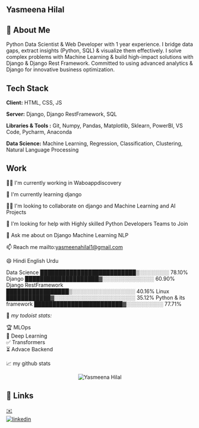 ## Yasmeena Hilal
## 🚀 About Me
Python Data Scientist & Web Developer with 1 year experience. I bridge data gaps, extract insights (Python, SQL) & visualize them effectively. I solve complex problems with Machine Learning & build high-impact solutions with Django & Django Rest Framework. Committed to using advanced analytics & Django for innovative business optimization.
## Tech Stack

**Client:** HTML, CSS, JS

**Server:** Django, Django RestFramework, SQL

**Libraries & Tools :** Git, Numpy, Pandas, Matplotlib, Sklearn, PowerBI, VS Code, Pycharm, Anaconda

**Data Science:** Machine Learning, Regression, Classification, Clustering, Natural Language Processing


## Work
👩‍💻 I'm currently working in Waboappdiscovery

🧠 I'm currently learning django

👯‍♀️ I'm looking to collaborate on django and Machine Learning and AI Projects

🤔 I'm looking for help with Highly skilled Python Developers Teams to Join

💬 Ask me about on Django Machine Learning NLP

📫 Reach me mailto:yasmeenahilal1@gmail.com

😄 Hindi English Urdu


<!--START_SECTION:waka-->

Data Science              ██████████████████████████▒░░░░░░░░ 78.10%
Django                    ████████████████████▓░░░░░░░░░░░░░░ 60.90%
Django RestFramework      █████████████████▒░░░░░░░░░░░░░░░░░ 40.16%
Linux                     ████████████▓░░░░░░░░░░░░░░░░░░░░░░ 35.12%
Python & its framework    ████████████████████████▓░░░░░░░░░░ 77.71%


<!--END_SECTION:waka-->



🚧 *my todoist stats:*
<!-- TODO-IST:START -->
🏆  MLOps        
🌸  Deep Learning         
✅  Transformers          
⏳  Advace Backend 
<!-- TODO-IST:END -->


📈 my github stats

<p align="center"> <img src="https://github-readme-stats.vercel.app/api?username=yasmeenahilal&show_icons=true&theme=gotham" alt="Yasmeena Hilal" />



## 🔗 Links


[ ✉️ ](mailto:yasmeenahilal1@gmail.com)  <br>
[![linkedin](https://img.shields.io/badge/linkedin-0A66C2?style=for-the-badge&logo=linkedin&logoColor=white)](https://www.linkedin.com/in/yasmeena-hilal-a410b4236/)

